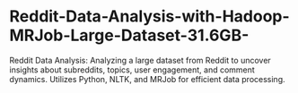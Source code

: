 # Reddit-Data-Analysis-with-Hadoop-MRJob-Large-Dataset-31.6GB-
Reddit Data Analysis: Analyzing a large dataset from Reddit to uncover insights about subreddits, topics, user engagement, and comment dynamics. Utilizes Python, NLTK, and MRJob for efficient data processing.
